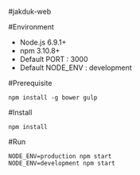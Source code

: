 #jakduk-web

#Environment
* Node.js 6.9.1+
* npm 3.10.8+
* Default PORT : 3000
* Default NODE_ENV : development

#Prerequisite
```
npm install -g bower gulp
```

#Install
```
npm install
```

#Run
```
NODE_ENV=production npm start
NODE_ENV=development npm start
```
